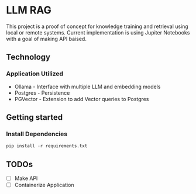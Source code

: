 # LLM RAG
This project is a proof of concept for knowledge training and retrieval using local or remote systems.
Current implementation is using Jupiter Notebooks with a goal of making API baised.

## Technology
### Application Utilized 
 - Ollama - Interface with multiple LLM and embedding models
 - Postgres - Persistence 
 - PGVector - Extension to add Vector queries to Postgres

## Getting started
### Install Dependencies
```python
pip install -r requirements.txt
```

## TODOs
 - [ ] Make API
 - [ ] Containerize Application